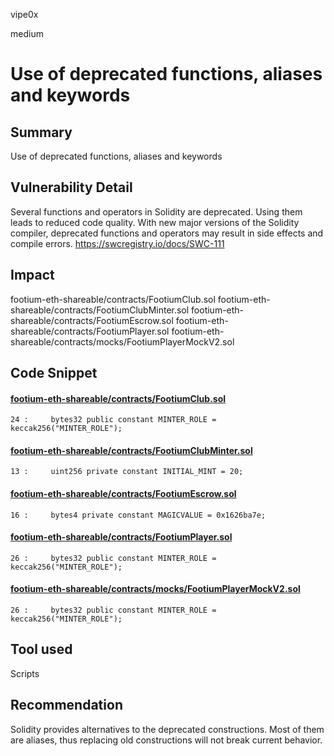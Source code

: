 vipe0x

medium

# Use of deprecated functions, aliases and keywords

## Summary
Use of deprecated functions, aliases and keywords

## Vulnerability Detail
Several functions and operators in Solidity are deprecated. Using them leads to reduced code quality. With new major versions of the Solidity compiler, deprecated functions and operators may result in side effects and compile errors.
https://swcregistry.io/docs/SWC-111

## Impact
footium-eth-shareable/contracts/FootiumClub.sol
footium-eth-shareable/contracts/FootiumClubMinter.sol
footium-eth-shareable/contracts/FootiumEscrow.sol
footium-eth-shareable/contracts/FootiumPlayer.sol
footium-eth-shareable/contracts/mocks/FootiumPlayerMockV2.sol

## Code Snippet
#### [footium-eth-shareable/contracts/FootiumClub.sol](https://github.com/sherlock-audit/2023-04-footium/blob/main/footium-eth-shareable/contracts/FootiumClub.sol#L24)
```solidity
24 :     bytes32 public constant MINTER_ROLE = keccak256("MINTER_ROLE");
```
#### [footium-eth-shareable/contracts/FootiumClubMinter.sol](https://github.com/sherlock-audit/2023-04-footium/blob/main/footium-eth-shareable/contracts/FootiumClubMinter.sol#L13)
```solidity
13 :     uint256 private constant INITIAL_MINT = 20;
```
#### [footium-eth-shareable/contracts/FootiumEscrow.sol](https://github.com/sherlock-audit/2023-04-footium/blob/main/footium-eth-shareable/contracts/FootiumEscrow.sol#L16)
```solidity
16 :     bytes4 private constant MAGICVALUE = 0x1626ba7e;
```
#### [footium-eth-shareable/contracts/FootiumPlayer.sol](https://github.com/sherlock-audit/2023-04-footium/blob/main/footium-eth-shareable/contracts/FootiumPlayer.sol#L26)
```solidity
26 :     bytes32 public constant MINTER_ROLE = keccak256("MINTER_ROLE");
```
#### [footium-eth-shareable/contracts/mocks/FootiumPlayerMockV2.sol](https://github.com/sherlock-audit/2023-04-footium/blob/main/footium-eth-shareable/contracts/mocks/FootiumPlayerMockV2.sol#L26)
```solidity
26 :     bytes32 public constant MINTER_ROLE = keccak256("MINTER_ROLE");
```

## Tool used
Scripts

## Recommendation
Solidity provides alternatives to the deprecated constructions.
Most of them are aliases, thus replacing old constructions will not break current behavior.